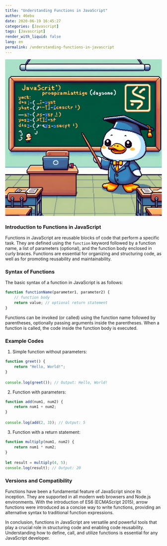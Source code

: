 ```yaml
---
title: "Understanding Functions in JavaScript"
author: 46ebu
date: 2020-06-19 16:45:27 
categories: [Javascript]
tags: [Javascript]
render_with_liquid: false
lang: en
permalink: /understanding-functions-in-javascript
---
```


![Intro](/assets/img/post/javascript.png)
### Introduction to Functions in JavaScript

Functions in JavaScript are reusable blocks of code that perform a specific task. They are defined using the `function` keyword followed by a function name, a list of parameters (optional), and the function body enclosed in curly braces. Functions are essential for organizing and structuring code, as well as for promoting reusability and maintainability.

### Syntax of Functions

The basic syntax of a function in JavaScript is as follows:

```javascript
function functionName(parameter1, parameter2) {
    // function body
    return value; // optional return statement
}
```

Functions can be invoked (or called) using the function name followed by parentheses, optionally passing arguments inside the parentheses. When a function is called, the code inside the function body is executed.

### Example Codes

1. Simple function without parameters:

```javascript
function greet() {
    return "Hello, World!";
}

console.log(greet()); // Output: Hello, World!
```

2. Function with parameters:

```javascript
function add(num1, num2) {
    return num1 + num2;
}

console.log(add(2, 3)); // Output: 5
```

3. Function with a return statement:

```javascript
function multiply(num1, num2) {
    return num1 * num2;
}

let result = multiply(4, 5);
console.log(result); // Output: 20
```

### Versions and Compatibility

Functions have been a fundamental feature of JavaScript since its inception. They are supported in all modern web browsers and Node.js environments. With the introduction of ES6 (ECMAScript 2015), arrow functions were introduced as a concise way to write functions, providing an alternative syntax to traditional function expressions.

In conclusion, functions in JavaScript are versatile and powerful tools that play a crucial role in structuring code and enabling code reusability. Understanding how to define, call, and utilize functions is essential for any JavaScript developer.